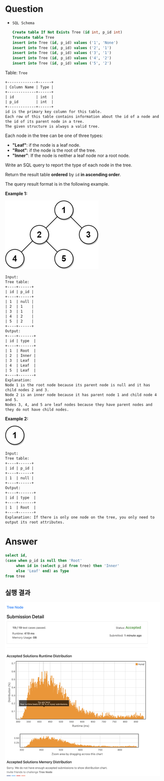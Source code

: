 # Question

- `SQL Schema`
    
    ```sql
    Create table If Not Exists Tree (id int, p_id int)
    Truncate table Tree
    insert into Tree (id, p_id) values ('1', 'None')
    insert into Tree (id, p_id) values ('2', '1')
    insert into Tree (id, p_id) values ('3', '1')
    insert into Tree (id, p_id) values ('4', '2')
    insert into Tree (id, p_id) values ('5', '2')
    ```
    

Table: `Tree`

```
+-------------+------+
| Column Name | Type |
+-------------+------+
| id          | int  |
| p_id        | int  |
+-------------+------+
id is the primary key column for this table.
Each row of this table contains information about the id of a node and the id of its parent node in a tree.
The given structure is always a valid tree.

```

Each node in the tree can be one of three types:

- **"Leaf"**: if the node is a leaf node.
- **"Root"**: if the node is the root of the tree.
- **"Inner"**: If the node is neither a leaf node nor a root node.

Write an SQL query to report the type of each node in the tree.

Return the result table **ordered** by `id` **in ascending order**.

The query result format is in the following example.

**Example 1:**

![Untitled](../../../image/leetcode/608_Tree_Node/tree1.jpeg)

```
Input:
Tree table:
+----+------+
| id | p_id |
+----+------+
| 1  | null |
| 2  | 1    |
| 3  | 1    |
| 4  | 2    |
| 5  | 2    |
+----+------+
Output:
+----+-------+
| id | type  |
+----+-------+
| 1  | Root  |
| 2  | Inner |
| 3  | Leaf  |
| 4  | Leaf  |
| 5  | Leaf  |
+----+-------+
Explanation:
Node 1 is the root node because its parent node is null and it has child nodes 2 and 3.
Node 2 is an inner node because it has parent node 1 and child node 4 and 5.
Nodes 3, 4, and 5 are leaf nodes because they have parent nodes and they do not have child nodes.

```

**Example 2:**

![Untitled](../../../image/leetcode/608_Tree_Node/tree2.jpeg)

```
Input:
Tree table:
+----+------+
| id | p_id |
+----+------+
| 1  | null |
+----+------+
Output:
+----+-------+
| id | type  |
+----+-------+
| 1  | Root  |
+----+-------+
Explanation: If there is only one node on the tree, you only need to output its root attributes.
```

# Answer

```sql
select id,
(case when p_id is null then 'Root'
     when id in (select p_id from tree) then 'Inner'
     else 'Leaf' end) as Type
from tree
```

## 실행 결과

![Untitled](../../../image/leetcode/608_Tree_Node/image.png)